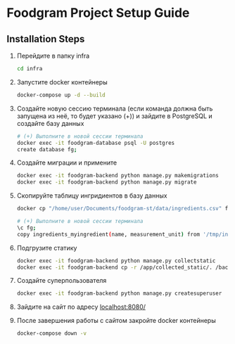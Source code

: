 # Foodgram Project Setup Guide

## Installation Steps

1. Перейдите в папку infra
   ```bash
   cd infra
   ```

2. Запустите docker контейнеры
   ```bash
   docker-compose up -d --build
   ```

3. Создайте новую сессию терминала (если команда должна быть запущена из неё, то будет указано (+)) и зайдите в PostgreSQL и создайте базу данных
   ```bash
   # (+) Выполните в новой сессии терминала
   docker exec -it foodgram-database psql -U postgres
   create database fg;
   ```

4. Создайте миграции и примените
   ```bash
   docker exec -it foodgram-backend python manage.py makemigrations
   docker exec -it foodgram-backend python manage.py migrate
   ```

5. Скопируйте таблицу ингридиентов в базу данных
   ```bash
   docker cp "/home/user/Documents/foodgram-st/data/ingredients.csv" foodgram-database:tmp/
   
   # (+) Выполните в новой сессии терминала
   \c fg;
   copy ingredients_myingredient(name, measurement_unit) from '/tmp/ingredients.csv' WITH (FORMAT csv, DELIMITER ',');
   ```

6. Подгрузите статику
   ```bash
   docker exec -it foodgram-backend python manage.py collectstatic
   docker exec -it foodgram-backend cp -r /app/collected_static/. /backend_static_files/static/
   ```

7. Создайте суперпользователя
   ```bash
   docker exec -it foodgram-backend python manage.py createsuperuser
   ```

8. Зайдите на сайт по адресу [localhost:8080/](http://localhost:8080/)

9. После завершения работы с сайтом закройте docker контейнеры
   ```bash
   docker-compose down -v
   ```